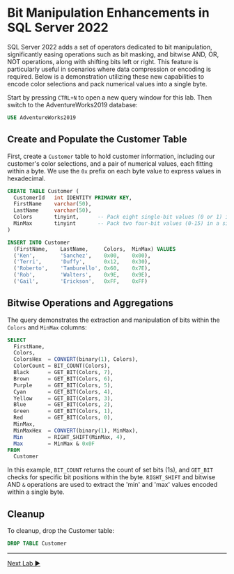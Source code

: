 ﻿# Bit Manipulation Enhancements in SQL Server 2022

SQL Server 2022 adds a set of operators dedicated to bit manipulation, significantly easing operations such as bit masking, and bitwise AND, OR, NOT operations, along with shifting bits left or right. This feature is particularly useful in scenarios where data compression or encoding is required. Below is a demonstration utilizing these new capabilities to encode color selections and pack numerical values into a single byte.

Start by pressing `CTRL+N` to open a new query window for this lab. Then switch to the AdventureWorks2019 database:

```sql
USE AdventureWorks2019
```

## Create and Populate the Customer Table

First, create a `Customer` table to hold customer information, including our customer's color selections, and a pair of numerical values, each fitting within a byte. We use the `0x` prefix on each byte value to express values in hexadecimal.

```sql
CREATE TABLE Customer (
  CustomerId   int IDENTITY PRIMARY KEY,
  FirstName    varchar(50),
  LastName     varchar(50),
  Colors       tinyint,      -- Pack eight single-bit values (0 or 1) in a single byte (0-255)
  MinMax       tinyint       -- Pack two four-bit values (0-15) in a single byte (0-255)
)

INSERT INTO Customer
  (FirstName,    LastName,     Colors,  MinMax) VALUES
  ('Ken',        'Sanchez',    0x00,    0x00),
  ('Terri',      'Duffy',      0x12,    0x30),
  ('Roberto',    'Tamburello', 0x60,    0x7E),
  ('Rob',        'Walters',    0x9E,    0x9E),
  ('Gail',       'Erickson',   0xFF,    0xFF)
```

## Bitwise Operations and Aggregations

The query demonstrates the extraction and manipulation of bits within the `Colors` and `MinMax` columns:

```sql
SELECT
  FirstName,
  Colors,
  ColorsHex  = CONVERT(binary(1), Colors),
  ColorCount = BIT_COUNT(Colors),
  Black      = GET_BIT(Colors, 7),
  Brown      = GET_BIT(Colors, 6),
  Purple     = GET_BIT(Colors, 5),
  Cyan       = GET_BIT(Colors, 4),
  Yellow     = GET_BIT(Colors, 3),
  Blue       = GET_BIT(Colors, 2),
  Green      = GET_BIT(Colors, 1),
  Red        = GET_BIT(Colors, 0),
  MinMax,
  MinMaxHex  = CONVERT(binary(1), MinMax),
  Min        = RIGHT_SHIFT(MinMax, 4),
  Max        = MinMax & 0x0F
FROM
  Customer
```

In this example, `BIT_COUNT` returns the count of set bits (1s), and `GET_BIT` checks for specific bit positions within the byte. `RIGHT_SHIFT` and bitwise AND `&` operations are used to extract the 'min' and 'max' values encoded within a single byte.

## Cleanup

To cleanup, drop the Customer table:

```sql
DROP TABLE Customer
```

___

[Next Lab ▶](https://github.com/lennilobel/sql2022-workshop-hol/tree/main/HOL/2.%20Temporal%20Tables)